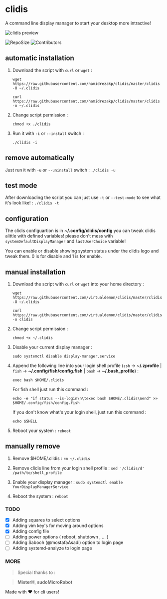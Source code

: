 # clidis
A command line display manager to start your desktop more intractive!

![clidis preview](https://raw.githubusercontent.com/virtualdemon/clidis/master/screenshot/screenshot_v-2.0.png)

![RepoSize](https://img.shields.io/github/repo-size/hamidrezakp/clidis.svg) ![Contributors](https://img.shields.io/github/contributors/hamidrezakp/clidis.svg?style=flat-square)
    
## automatic installation

1. Download the script with `curl` or `wget` : 
	
    `wget https://raw.githubusercontent.com/hamidrezakp/clidis/master/clidis -O ~/.clidis`

	`curl https://raw.githubusercontent.com/hamidrezakp/clidis/master/clidis -o ~/.clidis`
	        
2. Change script permission : 

	`chmod +x ./clidis`

3. Run it with `-i` or `--install` switch : 

    `./clidis -i`

## remove automatically

Just run it with `-u` or `--uninstall` switch : `./clidis -u`


## test  mode

After downloading the script you can just use `-t` or `--test-mode` to see what it's look like! : `./clidis -t`

## configuration

The clidis configuartion is in **~/.config/clidis/config** you can tweak clidis alittle with defined variables! please don't mess with `systemDefaultDisplayManager` and `lastUserChoice` variable!

You can enable or disable showing system status under the clidis logo and tweak them. 0 is for disable and 1 is for enable.

## manual installation

1. Download the script with `curl` or `wget` into your home directory : 
	
    `wget https://raw.githubusercontent.com/virtualdemon/clidis/master/clidis -O ~/.clidis`

	`curl https://raw.githubusercontent.com/virtualdemon/clidis/master/clidis -o clidis`
	        
2. Change script permission : 

	`chmod +x ~/.clidis`
    
3. Disable your current display manager : 

    `sudo systemctl disable display-manager.service`

4. Append the following line into your login shell profile (`zsh` -> **~/.zprofile** | `fish` -> **~/.config/fish/config.fish** | `bash` -> **~/.bash_profile**) : 
    
    `exec bash $HOME/.clidis`
     
     For fish shell just run this command : 
     
     `echo -e "if status --is-login\n\texec bash $HOME/.clidis\nend" >> $HOME/.config/fish/config.fish`
     
    If you don't know what's your login shell, just run this command : 
    
    `echo $SHELL`
	
5. Reboot your system : `reboot`

## manually remove

1. Remove $HOME/.clidis : `rm ~/.clidis`

2. Remove clidis line from your login shell profile : `sed '/clidis/d' /path/to/shell_profile`

3. Enable your display manager : `sudo systemctl enable YourDisplayManagerService`

4. Reboot the system : `reboot`
    
### TODO
   - [x] Adding squares to select options
   - [x] Adding vim key's for moving around options
   - [x] Adding config file
   - [ ] Adding power options ( reboot, shutdown , ... )
   - [ ] Adding Sabooh (@mostafaAsadi) option to login page
   - [ ] Adding systemd-analyze to login page
    
### MORE

>  Special thanks to : 

>  **MisterH**, **sudoMicroRobot**

Made with :heart: for cli users!

